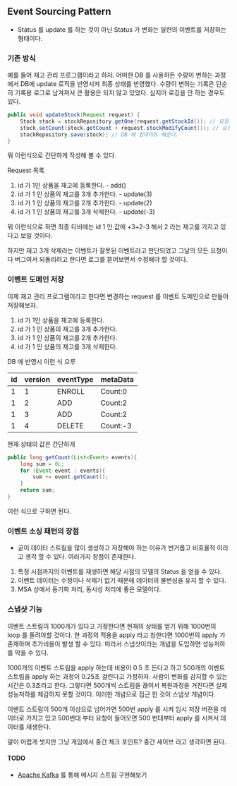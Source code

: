## Event Sourcing Pattern

* Status 를 update 를 하는 것이 아닌 Status 가 변화는 일련의 이벤트를 저장하는 형태이다.



### 기존 방식

예를 들어 재고 관리 프로그램이라고 하자. 어떠한 DB 를 사용하든 수량이 변하는 과정에서 DB에 update 로직을 반영시켜 최종 상태를 반영했다. 수량이 변하는 기록은 단순히 기록용 로그로 남겨져서 큰 활용은 되지 않고 있었다. 심지어 로깅을 안 하는 경우도 있다. 

``` java
public void updateStock(Request request) {
    Stock stock = stockRepository.getOne(request.getStockId()); // 요청한 stock id 로 DB 에서 읽어온다
    stock.setCount(stock.getCount + request.stockModifyCount()); // 요청한 변경값을 반영한다.
    stockRepository.save(stock); // DB 에 업데이트 해준다.
}
```

뭐 이런식으로 간단하게 작성해 볼 수 있다.

Request 목록

1. id 가 1인 상품을 재고에 등록한다. - add()
2. id 가 1 인 상품의 재고를 3개 추가한다. - update(3)
3. id 가 1 인 상품의 재고를 2개 추가한다. - update(2)
4. id 가 1 인 상품의 재고를 3개 삭제한다. - update(-3)

뭐 이런식으로 하면 최종 디비에는 id 1 인 값에 +3+2-3 해서 2 라는 재고를 가지고 있다고 보일 것이다.

하지만 재고 3개 삭제라는 이벤트가 잘못된 이벤트라고 판단되었고 그날의 모든 요청이 다 버그여서 되돌리려고 한다면 로그를 뜯어보면서 수정해야 할 것이다. 

### 이벤트 도메인 저장

이제 재고 관리 프로그램이라고 한다면 변경하는 request 를 이벤트 도메인으로 만들어 저장해보자.

1. id 가 1인 상품을 재고에 등록한다. 
2. id 가 1 인 상품의 재고를 3개 추가한다.
3. id 가 1 인 상품의 재고를 2개 추가한다.
4. id 가 1 인 상품의 재고를 3개 삭제한다.

DB 에 반영시 이런 식 으루

| id   | version | eventType | metaData |
| ---- | ------- | --------- | -------- |
| 1    | 1       | ENROLL    | Count:0  |
| 1    | 2       | ADD       | Count:2  |
| 1    | 3       | ADD       | Count:2  |
| 1    | 4       | DELETE    | Count:-3 |

현재 상태의 값은 간단하게

```java
public long getCount(List<Event> events){
    long sum = 0L;
    for (Event event : events){
        sum += event.getCount();
    }
    return sum;
}
```

이런 식으로 구하면 된다.

### 이벤트 소싱 패턴의 장점

* 굳이 데이터 스트림을 많이 생성하고 저장해야 하는 이유가 번거롭고 비효율적 이라고 생각 할 수 있다. 여러가지 장점이 존재한다.

1. 특정 시점까지의 이벤트를 재생하면 해당 시점의 모델의 Status 을 얻을 수 있다. 
2. 이벤트 데이터는 수정이나 삭제가 없기 때문에 데이터의 불변성을 유지 할 수 있다.
3. MSA 상에서 동기화 처리, 동시성 처리에 좋은 모델이다.

### 스냅샷 기능

이벤트 스트림이 1000개가 있다고 가정한다면 현재의 상태를 얻기 위해 1000번의 loop 를 돌려야할 것이다. 한 과정의 적용을 apply 라고 칭한다면 1000번의 apply 가 존재하며 추가비용이 발생 할 수 있다. 따라서 스냅샷이라는 개념을 도입하면 성능저하를 막을 수 있다.

1000개의 이벤트 스트림을 apply 하는데 비용이 0.5 초 든다고 하고 500개의 이벤트 스트림을 apply 하는 과정이 0.25초 걸린다고 가정하자. 사람이 변화를 감지할 수 있는 시간은 0.3초라고 한다. 그렇다면 500개씩 스트림을 끊어서 복원과정을 거친다면 실제 성능저하를 체감하지 못할 것이다. 이러한 개념으로 접근 한 것이 스냅샷 개념이다. 

이벤트 스트림이 500개 이상으로 넘어가면 500번 apply 를 시켜 임시 저장 버젼을 데이터로 가지고 있고 500번대 부터 요청이 들어오면 500 번대부터 apply 를 시켜서 데이터를 재생한다. 

말이 어렵게 썻지만 그냥 게임에서 중간 체크 포인트? 중간 세이브 라고 생각하면 된다. 

#### TODO 

* [Apache Kafka](http://kafka.apache.org/) 를 통해 메시지 스트림 구현해보기 

